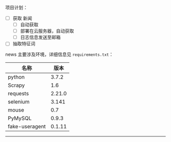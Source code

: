 项目计划：

- [ ] 获取 新闻
  - [ ] 自动获取
  - [ ] 部署在云服务器，自动获取
  - [ ] 日志信息发送至邮箱
- [ ] 抽取特征词

news 主要涉及环境，详细信息见 `requirements.txt`：

| 名称           | 版本   |
| -------------- | ------ |
| python         | 3.7.2  |
| Scrapy         | 1.6    |
| requests       | 2.21.0 |
| selenium       | 3.141  |
| mouse          | 0.7    |
| PyMySQL        | 0.9.3  |
| fake-useragent | 0.1.11 |

***

